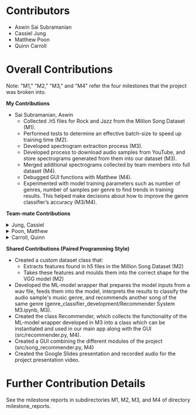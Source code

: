 # Contributors

- Aswin Sai Subramanian
- Cassiel Jung 
- Matthew Poon 
- Quinn Carroll

# Overall Contributions

Note: "M1," "M2," "M3," and "M4" refer the four milestones that the project was broken into.

**My Contributions**
- Sai Subramanian, Aswin
    - Collected .h5 files for Rock and Jazz from the Million Song Dataset (M1).
    - Performed tests to determine an effective batch-size to speed up training time (M2).
    - Developed spectrogram extraction process (M3).
    - Developed process to download audio samples from YouTube, and store spectrograms generated from them into our dataset (M3).
    - Merged additional spectrograms collected by team members into full dataset (M4).
    - Debugged GUI functions with Matthew (M4).
    - Experimented with model training parameters such as number of genres, number of samples per genre to find trends in training results. This helped make decisions about how to improve the genre classifier’s accuracy (M3/M4). 

**Team-mate Contributions**

<details>
<summary>Jung, Cassiel</summary>
<br>
- Collected .h5 file of Folk and Blues from the Million Song Dataset (M1)<br>
- Tested the model by differing the step size while keeping the other values constant to get the best accuracy (M2)<br>
- Wrote dataset class that matches spectrograms and genre with Quinn (M3)<br>
- Collected spectrograms to increase number of samples used for training model(M4)<br>
- Folk, Blues, Latin and Country<br>
- Made last GUI feedback to check if everything works fine (M4)<br>
</details> 

<details>
<summary>Poon, Matthew</summary>
<br>
- Created a script to extract and filter h5 song samples from the Million Song Dataset (M1)<br>
- Collected h5 files for Metal, Reggae, Classical, Latin, and Electronic music.(Metal, Reggae, and Classical discarded due to lack of samples) (M1)<br> 
- Created the structure used for storing the dataset (individual genre folders)(M2)<br>
- Performed tests to determine the best learning rate for our model (M2)<br>
- Created a script to extract information and save dictionaries for URL:Genre,TrackID:Genre, and Song:Genre (M3)<br>
- Debugged GUI functions with Aswin (M4)<br>
- Collected spectrograms for additional samples for following genres: Rap, Latin, Jazz, Electronic (M4)<br>
- Recorded and edited the project presentation video for final submission
</details>

<details>
<summary>Carroll, Quinn</summary>
<br>
- Collected h5 files of Rap and Country songs from the Million Song Dataset (M1)<br>
- Performed testing on the model to find the best values for gamma and momentum(M2)<br>
- Created class genreClassificationDatasetSpectrogram in paired programmingsession with Cassiel (M3)<br>
- Collected spectrograms from youtube audio to increase number of samples inBlues subset (M4)<br>
- Created data flow diagram of our genreClassifier process (M4)<br>
- Created outline for video presentation (M4)
</details>
 
**Shared Contributions (Paired Programming Style)**
- Created a custom dataset class that:
    - Extracts features found in h5 files in the Million Song Dataset (M2)
    - Takes these features and moulds them into the correct shape for the VGG model (M2)
- Developed the ML-model wrapper that prepares the model inputs from a wav file, feeds them into the model, interprets the results to classify the audio sample's music genre, and recommends another song of the same genre (genre_classifier_development/Recommender System M3.ipynb, M3).
- Created the class Recommender, which collects the functionality of the ML-model wrapper developed in M3 into a class which can be instantiated and used in our main app along with the GUI (src/recommender.py, M4).
- Created a GUI combining the different modules of the project (src/song_recommender.py, M4)
- Created the Google Slides presentation and recorded audio for the project presentation video. 

# Further Contribution Details

See the milestone reports in subdirectories M1, M2, M3, and M4 of directory milestone_reports. 

  